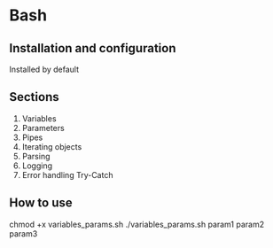 # Bash

## Installation and configuration

Installed by default

## Sections

1. Variables
2. Parameters
3. Pipes
4. Iterating objects
5. Parsing
6. Logging
7. Error handling Try-Catch

## How to use

chmod +x variables_params.sh
./variables_params.sh param1 param2 param3
